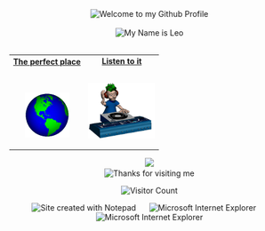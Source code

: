 <!-- "Hero" Header -->
<div align="center">
  <img src="https://github.com/BrunnerLivio/brunnerlivio/blob/master/images/welcome.png?raw=true" style="max-width: 100%;" alt="Welcome to my Github Profile" />
  <br />
  <br />
  <img height="50" alt="My Name is Leo" src="https://habbofont.net/font/disco/my+name+is+leo.gif" />
  <br />
  <br />

</div>

<table width="100%" align="center">
<tr>
<td align="center">
<a href="https://www.travelandleisure.com/thmb/UP6xwyXvyohheukdIFPWG6D3EpM=/1500x0/filters:no_upscale():max_bytes(150000):strip_icc()/snowfall-shirakawa-go-japan-MOSTSNOW0118-f91dd580962b4e2f9d7922f5aac2f84c.jpg">
<strong>The perfect place</strong>
<br />
<br />
<br />

<p>

<img alt="Globe" height="80" src="images/globe.gif">
</a>
</p>

</td>


<td align="center">
<a href="https://www.youtube.com/watch?v=E8gmARGvPlI">
<strong>Listen to it</strong>
<br />
<br />


<p>
<img height="100" alt="Music" src="images/music.gif"> 
</a>
</p>

</td>
</tr>
</table>

<div align="center">
<a href="https://www.google.com/search?q=roller+coaster+tycoon+classic&sca_esv=db3f177c98a4bf7a&biw=1920&bih=961&sxsrf=ADLYWIKGIbrV0Jj7LmRyB-RQLnJHFH-_fw%3A1730486923162&ei=iyIlZ9LJCc7Z5OUPnOfEqA8&ved=0ahUKEwiSu9-S5ruJAxXOLLkGHZwzEfUQ4dUDCA8&uact=5&oq=roller+coaster+tycoon+classic&gs_lp=Egxnd3Mtd2l6LXNlcnAiHXJvbGxlciBjb2FzdGVyIHR5Y29vbiBjbGFzc2ljMgQQIxgnMgoQIxiABBgnGIoFMgUQABiABDIFEC4YgAQyBRAAGIAEMgUQABiABDIFEAAYgAQyBRAAGIAEMgUQABiABDIFEAAYgARIuQVQgQNYgARwAXgAkAEAmAGBAqABsgOqAQUwLjEuMbgBA8gBAPgBAZgCAqACuAHCAgsQABiABBiwAxiiBJgDAIgGAZAGAZIHAzEuMaAH0xU&sclient=gws-wiz-serp"><img src="https://w7.pngwing.com/pngs/99/246/png-transparent-habbo-game-international-workers-day-laborer-habbo-casino-thumbnail.png"></a> 
</div>

<!-- Footer -->

<div align="center">

<img height="120" alt="Thanks for visiting me" width="100%" src="https://raw.githubusercontent.com/BrunnerLivio/brunnerlivio/master/images/marquee.svg" />
<br />

![Visitor Count](https://profile-counter.glitch.me/leozinlima/count.svg)


<img src="https://raw.githubusercontent.com/BrunnerLivio/brunnerlivio/master/images/notepad.gif" alt="Site created with Notepad" height="30" />
<!-- "margin-right: whatever;" -->
<span>&nbsp;&nbsp;&nbsp;&nbsp;</span>  
<img src="https://raw.githubusercontent.com/BrunnerLivio/brunnerlivio/master/images/ie_logo.gif" alt="Microsoft Internet Explorer" />
<span>&nbsp;&nbsp;&nbsp;&nbsp;</span>  
<img src="https://raw.githubusercontent.com/BrunnerLivio/brunnerlivio/master/images/noframes.gif" alt="Microsoft Internet Explorer" />

</div>
